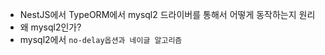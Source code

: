 
- NestJS에서 TypeORM에서 mysql2 드라이버를 통해서 어떻게 동작하는지 원리
- 왜 mysql2인가?
- mysql2에서 `no-delay옵션과 네이글 알고리즘` 